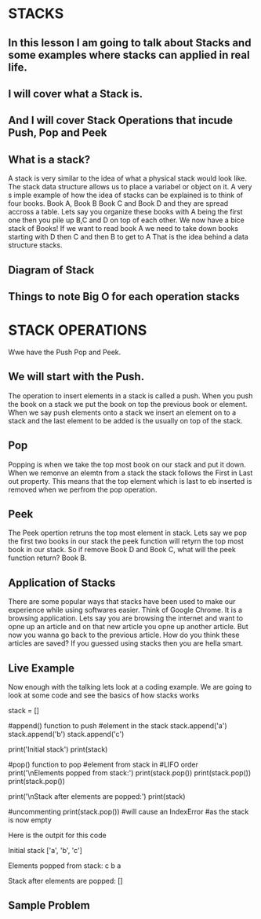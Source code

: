 # STACKS
## In this lesson I am going to talk about Stacks and some examples where stacks can applied in real life.
## I will cover what a Stack is.
## And I will cover Stack Operations that incude Push, Pop and Peek
## What is a stack?
A stack is very similar to the idea of what a physical stack would look like. The  stack data structure
allows us to place a variabel or object on it. A very s imple example of how the idea of stacks can be explained is to think
of four books. Book A, Book B Book C and Book D and they are spread accross a table.
Lets say you organize these books with A being the first one then you pile up B,C and D on top of each other.
We now have a bice stack of Books!
If we want to read book A we need to take down books starting with D then C and then B to get  to A
That is the idea behind a data structure stacks.

## Diagram of Stack


## Things to note Big O for  each operation stacks


# STACK OPERATIONS
Wwe have the Push Pop and Peek.

## We will start with the Push.
The operation  to insert elements in a stack is called a push. When you push  the book on a stack we put the 
book on top the previous book or element. When we say push elements onto a stack we insert an element on to a 
stack and the last element to be added is the usually on top of the stack.

## Pop
Popping is when we take the top most book on our stack and put it down.  When we remonve an elemtn from a stack the stack
follows the First in Last out property. This means that the top element which is last to eb inserted is removed
when we perfrom the pop operation.

## Peek
The Peek  opertion retruns the top most element in stack. Lets say we pop the first two books in our stack
the peek function will retyrn the top most book in our stack. So if remove Book D and Book C, what will
the peek function return? Book B.
## Application of Stacks
There are some popular ways that stacks have been used to make our experience while using softwares easier. Think of Google Chrome. It is a browsing application. Lets say you are browsing the internet and want to opne up an article and on that new article you opne up another article. But now you wanna go back to the previous article. How do you think these articles are saved? If you guessed using stacks then you are hella smart.

## Live Example
Now enough with the talking lets look at a coding example. 
We are going to look at some code and see the basics of  how stacks works

stack = []
 
#append() function to push
#element in the stack
stack.append('a')
stack.append('b')
stack.append('c')
 
print('Initial stack')
print(stack)
 
#pop() function to pop
#element from stack in
#LIFO order
print('\nElements popped from stack:')
print(stack.pop())
print(stack.pop())
print(stack.pop())
 
print('\nStack after elements are popped:')
print(stack)
 
#uncommenting print(stack.pop())
#will cause an IndexError
#as the stack is now empty

Here is the outpit for this code

Initial stack
['a', 'b', 'c']

Elements popped from stack:
c
b
a

Stack after elements are popped:
[]

## Sample Problem




